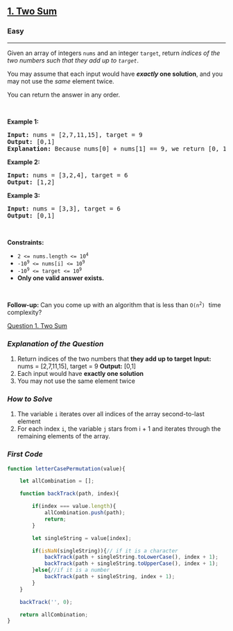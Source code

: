 <h2><a href="https://leetcode.com/problems/two-sum">1. Two Sum</a></h2><h3>Easy</h3><hr><p>Given an array of integers <code>nums</code>&nbsp;and an integer <code>target</code>, return <em>indices of the two numbers such that they add up to <code>target</code></em>.</p>

<p>You may assume that each input would have <strong><em>exactly</em> one solution</strong>, and you may not use the <em>same</em> element twice.</p>

<p>You can return the answer in any order.</p>

<p>&nbsp;</p>
<p><strong class="example">Example 1:</strong></p>

<pre>
<strong>Input:</strong> nums = [2,7,11,15], target = 9
<strong>Output:</strong> [0,1]
<strong>Explanation:</strong> Because nums[0] + nums[1] == 9, we return [0, 1].
</pre>

<p><strong class="example">Example 2:</strong></p>

<pre>
<strong>Input:</strong> nums = [3,2,4], target = 6
<strong>Output:</strong> [1,2]
</pre>

<p><strong class="example">Example 3:</strong></p>

<pre>
<strong>Input:</strong> nums = [3,3], target = 6
<strong>Output:</strong> [0,1]
</pre>

<p>&nbsp;</p>
<p><strong>Constraints:</strong></p>

<ul>
	<li><code>2 &lt;= nums.length &lt;= 10<sup>4</sup></code></li>
	<li><code>-10<sup>9</sup> &lt;= nums[i] &lt;= 10<sup>9</sup></code></li>
	<li><code>-10<sup>9</sup> &lt;= target &lt;= 10<sup>9</sup></code></li>
	<li><strong>Only one valid answer exists.</strong></li>
</ul>

<p>&nbsp;</p>
<strong>Follow-up:&nbsp;</strong>Can you come up with an algorithm that is less than <code>O(n<sup>2</sup>)</code><font face="monospace">&nbsp;</font>time complexity?


[Question 1. Two Sum](https://leetcode.com/problems/two-sum/description/)

### _Explanation of the Question_

1. Return indices of the two numbers that **they add up to target**
	**Input:** nums = [2,7,11,15], target = 9
	**Output:** [0,1]
2. Each input would have **exactly one solution**
3. You may not use the same element twice
### _How to Solve_

1. The variable `i` iterates over all indices of the array second-to-last element
2. For each index `i`, the variable `j` stars from i + 1 and iterates through the remaining elements of the array.

### _First Code_

```javascript
function letterCasePermutation(value){

    let allCombination = [];

    function backTrack(path, index){

        if(index === value.length){
            allCombination.push(path);
            return;
        }

        let singleString = value[index];

        if(isNaN(singleString)){// if it is a character
            backTrack(path + singleString.toLowerCase(), index + 1);
            backTrack(path + singleString.toUpperCase(), index + 1);
        }else{//if it is a number
            backTrack(path + singleString, index + 1);
        }
    }

    backTrack('', 0);

    return allCombination;
}
```
